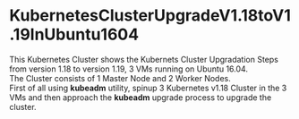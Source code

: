 # KubernetesClusterUpgradeV1.18toV1.19InUbuntu1604
This Kubernetes Cluster shows the Kubernets Cluster Upgradation Steps from version 1.18 to version 1.19, 3 VMs running on Ubuntu 16.04.  
The Cluster consists of 1 Master Node and 2 Worker Nodes.  
First of all using <b>kubeadm</b> utility, spinup 3 Kubernetes v1.18 Cluster in the 3 VMs and then approach the <b>kubeadm</b> upgrade process to upgrade the cluster.
